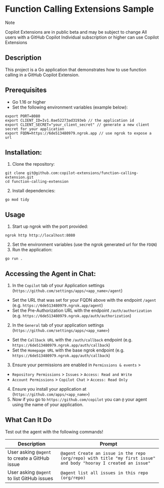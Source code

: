 # Function Calling Extensions Sample

> [!NOTE]
> Copilot Extensions are in public beta and may be subject to change
> All users with a GitHub Copilot Individual subscription or higher can use Copilot Extensions

## Description
This project is a Go application that demonstrates how to use function calling in a GitHub Copilot Extension.

## Prerequisites

- Go 1.16 or higher
- Set the following environment variables (example below):

```
export PORT=8080
export CLIENT_ID=Iv1.0ae52273ad3193eb // the application id
export CLIENT_SECRET="your_client_secret" // generate a new client secret for your application
export FQDN=https://6de513480979.ngrok.app // use ngrok to expose a url
```

## Installation:
1. Clone the repository: 

```
git clone git@github.com:copilot-extensions/function-calling-extension.git
cd function-calling-extension
```

2. Install dependencies:

```
go mod tidy
```

## Usage

1. Start up ngrok with the port provided:

```
ngrok http http://localhost:8080
```

2. Set the environment variables (use the ngrok generated url for the `FDQN`)
3. Run the application:

```
go run .
```

## Accessing the Agent in Chat:

1. In the `Copilot` tab of your Application settings (`https://github.com/settings/apps/<app_name>/agent`)
- Set the URL that was set for your FQDN above with the endpoint `/agent` (e.g. `https://6de513480979.ngrok.app/agent`)
- Set the Pre-Authorization URL with the endpoint `/auth/authorization` (e.g. `https://6de513480979.ngrok.app/auth/authorization`)
2. In the `General` tab of your application settings (`https://github.com/settings/apps/<app_name>`)
- Set the `Callback URL` with the `/auth/callback` endpoint (e.g. `https://6de513480979.ngrok.app/auth/callback`)
- Set the `Homepage URL` with the base ngrok endpoint (e.g. `https://6de513480979.ngrok.app/auth/callback`)
3. Ensure your permissions are enabled in `Permissions & events` > 
- `Repository Permissions` > `Issues` > `Access: Read and Write`
- `Account Permissions` > `Copilot Chat` > `Access: Read Only`
4. Ensure you install your application at (`https://github.com/apps/<app_name>`)
5. Now if you go to `https://github.com/copilot` you can `@` your agent using the name of your application.

## What Can It Do

Test out the agent with the following commands!

| Description | Prompt |
| --- |--- |
| User asking `@agent` to create a GitHub issue | `@agent Create an issue in the repo (org/repo) with title "my first issue" and body "hooray I created an issue"` |
| User asking `@agent` to list GitHub issues | `@agent list all issues in this repo (org/repo)` |
